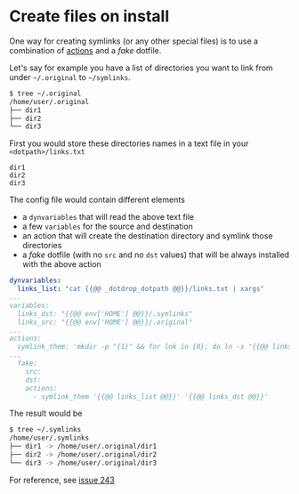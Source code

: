 # Create files on install

One way for creating symlinks (or any other special files) is to use a combination of
[actions](../config-details.md#entry-actions) and a *fake* dotfile.

Let's say for example you have a list of directories you want to link
from under `~/.original` to `~/symlinks`.
```bash
$ tree ~/.original
/home/user/.original
├── dir1
├── dir2
└── dir3
```

First you would store these directories names in a text file in your `<dotpath>/links.txt`
```
dir1
dir2
dir3
```

The config file would contain different elements

* a `dynvariables` that will read the above text file
* a few `variables` for the source and destination
* an action that will create the destination directory and symlink those directories
* a *fake* dotfile (with no `src` and no `dst` values) that will be always installed with the above action

```yaml
dynvariables:
  links_list: "cat {{@@ _dotdrop_dotpath @@}}/links.txt | xargs"
...
variables:
  links_dst: "{{@@ env['HOME'] @@}}/.symlinks"
  links_src: "{{@@ env['HOME'] @@}}/.original"
...
actions:
  symlink_them: 'mkdir -p "{1}" && for lnk in {0}; do ln -s "{{@@ links_src @@}}/$lnk" "{1}/$lnk"; done'
...
  fake:
    src:
    dst:
    actions:
      - symlink_them '{{@@ links_list @@}}' '{{@@ links_dst @@}}'
```

The result would be
```bash
$ tree ~/.symlinks
/home/user/.symlinks
├── dir1 -> /home/user/.original/dir1
├── dir2 -> /home/user/.original/dir2
└── dir3 -> /home/user/.original/dir3
```

For reference, see [issue 243](https://github.com/deadc0de6/dotdrop/issues/243)
